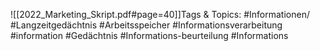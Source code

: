 
![[2022_Marketing_Skript.pdf#page=40]]Tags & Topics:
   #Informationen/
   #Langzeitgedächtnis
   #Arbeitsspeicher
   #Informationsverarbeitung
   #information
   #Gedächtnis
   #Informations-beurteilung
   #Informations